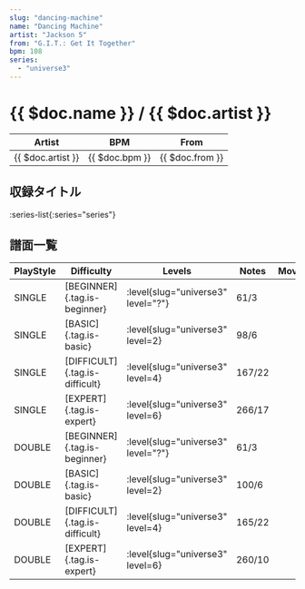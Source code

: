 ```yaml
---
slug: "dancing-machine"
name: "Dancing Machine"
artist: "Jackson 5"
from: "G.I.T.: Get It Together"
bpm: 108
series:
  - "universe3"
---
```


# {{ $doc.name }} / {{ $doc.artist }}

|Artist|BPM|From|
|------|---|----|
|{{ $doc.artist }}|{{ $doc.bpm }}|{{ $doc.from }}|

## 収録タイトル

:series-list{:series="series"}

## 譜面一覧

|PlayStyle|Difficulty|Levels|Notes|Movie|
|---------|----------|------|-----|-----|
|SINGLE|[BEGINNER]{.tag.is-beginner}|<div class="field is-grouped is-grouped-multiline"> :level{slug="universe3" level="?"}</div>|61/3||
|SINGLE|[BASIC]{.tag.is-basic}|<div class="field is-grouped is-grouped-multiline"> :level{slug="universe3" level=2}</div>|98/6||
|SINGLE|[DIFFICULT]{.tag.is-difficult}|<div class="field is-grouped is-grouped-multiline"> :level{slug="universe3" level=4}</div>|167/22||
|SINGLE|[EXPERT]{.tag.is-expert}|<div class="field is-grouped is-grouped-multiline"> :level{slug="universe3" level=6}</div>|266/17||
|DOUBLE|[BEGINNER]{.tag.is-beginner}|<div class="field is-grouped is-grouped-multiline"> :level{slug="universe3" level="?"}</div>|61/3||
|DOUBLE|[BASIC]{.tag.is-basic}|<div class="field is-grouped is-grouped-multiline"> :level{slug="universe3" level=2}</div>|100/6||
|DOUBLE|[DIFFICULT]{.tag.is-difficult}|<div class="field is-grouped is-grouped-multiline"> :level{slug="universe3" level=4}</div>|165/22||
|DOUBLE|[EXPERT]{.tag.is-expert}|<div class="field is-grouped is-grouped-multiline"> :level{slug="universe3" level=6}</div>|260/10||
